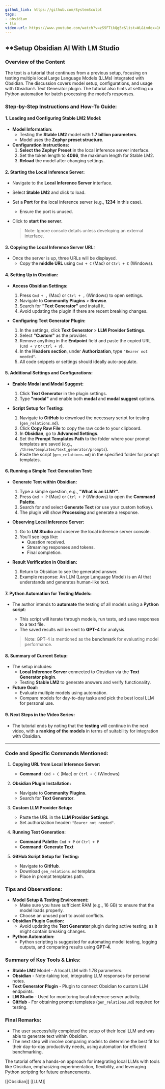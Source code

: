 ```yaml
---
github_link: https://github.com/SystemSculpt
tags:
- obsidian
- llm
video-url: https://www.youtube.com/watch?v=zS9FTikQg5c&list=WL&index=16
---
```

## **Setup Obsidian AI With LM Studio

### Overview of the Content

The text is a tutorial that continues from a previous setup, focusing on testing multiple local Large Language Models (LLMs) integrated with Obsidian. The discussion covers model setup, configurations, and usage with Obsidian’s Text Generator plugin. The tutorial also hints at setting up Python automation for batch processing the model’s responses.

### **Step-by-Step Instructions and How-To Guide:**

#### **1. Loading and Configuring Stable LM2 Model:**

- **Model Information:**
  - Testing the **Stable LM2** model with **1.7 billion parameters**.
  - Model uses the **Zephyr preset structure**.
- **Configuration Instructions:**
  1. **Select the Zephyr Preset** in the local inference server interface.
  2. Set the token length to **4096**, the maximum length for Stable LM2.
  3. **Reload** the model after changing settings.

#### **2. Starting the Local Inference Server:**

- Navigate to the **Local Inference Server** interface.
- Select **Stable LM2** and click to load.
- Set a **Port** for the local inference server (e.g., **1234** in this case).
  - Ensure the port is unused.
- Click to **start the server**.

  > Note: Ignore console details unless developing an external interface.

#### **3. Copying the Local Inference Server URL:**

- Once the server is up, three URLs will be displayed.
  - Copy the **middle URL** using `Cmd + C` (Mac) or `Ctrl + C` (Windows).

#### **4. Setting Up in Obsidian:**

- **Access Obsidian Settings:**
  1. Press `Cmd + ,` (Mac) or `Ctrl + ,` (Windows) to open settings.
  2. Navigate to **Community Plugins** > **Browse**.
  3. Search for **"Text Generator"** and install it.
  4. Avoid updating the plugin if there are recent breaking changes.

- **Configuring Text Generator Plugin:**
  1. In the settings, click **Text Generator** > **LLM Provider Settings**.
  2. Select **"Custom"** as the provider.
  3. Remove anything in the **Endpoint** field and paste the copied URL (`Cmd + V` or `Ctrl + V`).
  4. In the **Headers section**, under **Authorization**, type `"Bearer not needed"`.
  5. All code snippets or settings should ideally auto-populate.

#### **5. Additional Settings and Configurations:**

- **Enable Modal and Modal Suggest:**
  1. Click **Text Generator** in the plugin settings.
  2. Type **"modal"** and enable both **modal** and **modal suggest** options.

- **Script Setup for Testing:**
  1. Navigate to **GitHub** to download the necessary script for testing (`gen_relations.md`).
  2. Click **Copy Raw File** to copy the raw code to your clipboard.
  3. In **Obsidian**, go to **Advanced Settings**.
  4. Set the **Prompt Templates Path** to the folder where your prompt templates are saved (e.g., `/three/templates/text_generator/prompts`).
  5. Paste the script (`gen_relations.md`) in the specified folder for prompt templates.

#### **6. Running a Simple Text Generation Test:**

- **Generate Text within Obsidian:**
  1. Type a simple question, e.g., **"What is an LLM?"**.
  2. Press `Cmd + P` (Mac) or `Ctrl + P` (Windows) to open the **Command Palette**.
  3. Search for and select **Generate Text** (or use your custom hotkey).
  4. The plugin will show **Processing** and generate a response.

- **Observing Local Inference Server:**
  1. Go to **LM Studio** and observe the local inference server console.
  2. You’ll see logs like:
     - Question received.
     - Streaming responses and tokens.
     - Final completion.

- **Result Verification in Obsidian:**
  1. Return to Obsidian to see the generated answer.
  2. Example response: An LLM (Large Language Model) is an AI that understands and generates human-like text.

#### **7. Python Automation for Testing Models:**

- The author intends to **automate** the testing of all models using a **Python script**:
  - This script will iterate through models, run tests, and save responses to a text file.
  - The saved results will be sent to **GPT-4** for analysis.

  > Note: GPT-4 is mentioned as the **benchmark** for evaluating model performance.

#### **8. Summary of Current Setup:**

- The setup includes:
  - **Local Inference Server** connected to Obsidian via the **Text Generator plugin**.
  - Testing **Stable LM2** to generate answers and verify functionality.
- **Future Goal:**
  - Evaluate multiple models using automation.
  - Compare models for day-to-day tasks and pick the best local LLM for personal use.

#### **9. Next Steps in the Video Series:**

- The tutorial ends by noting that the **testing** will continue in the next video, with a **ranking of the models** in terms of suitability for integration with Obsidian.

---

### **Code and Specific Commands Mentioned:**

1. **Copying URL from Local Inference Server:**
   - **Command:** `Cmd + C` (Mac) or `Ctrl + C` (Windows)

2. **Obsidian Plugin Installation:**
   - Navigate to **Community Plugins**.
   - Search for **Text Generator**.

3. **Custom LLM Provider Setup:**
   - Paste the URL in the **LLM Provider Settings**.
   - Set authorization header: `"Bearer not needed"`.

4. **Running Text Generation:**
   - **Command Palette:** `Cmd + P` or `Ctrl + P`
   - **Command:** **Generate Text**

5. **GitHub Script Setup for Testing:**
   - Navigate to **GitHub**.
   - Download `gen_relations.md` template.
   - Place in prompt templates path.

### **Tips and Observations:**

- **Model Setup & Testing Environment:**
  - Make sure you have sufficient RAM (e.g., 16 GB) to ensure that the model loads properly.
  - Choose an unused port to avoid conflicts.
- **Obsidian Plugin Caution:**
  - Avoid updating the **Text Generator** plugin during active testing, as it might contain breaking changes.
- **Python Automation:**
  - Python scripting is suggested for automating model testing, logging outputs, and comparing results using **GPT-4**.


### **Summary of Key Tools & Links:**

- **Stable LM2** Model - A local LLM with 1.7B parameters.
- **Obsidian** - Note-taking tool, integrating LLM responses for personal notes.
- **Text Generator Plugin** - Plugin to connect Obsidian to custom LLM endpoints.
- **LM Studio** - Used for monitoring local inference server activity.
- **GitHub** - For obtaining prompt templates (`gen_relations.md`) required for testing.

### **Final Remarks:**

- The user successfully completed the setup of their local LLM and was able to generate text within Obsidian.
- The next step will involve comparing models to determine the best fit for their day-to-day productivity needs, using automation for efficient benchmarking.

The tutorial offers a hands-on approach for integrating local LLMs with tools like Obsidian, emphasizing experimentation, flexibility, and leveraging Python scripting for future enhancements.

[[Obsidian]]  [[LLM]]
